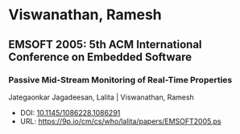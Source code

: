 # Viswanathan, Ramesh

## EMSOFT 2005: 5th ACM International Conference on Embedded Software

### Passive Mid-Stream Monitoring of Real-Time Properties
Jategaonkar Jagadeesan, Lalita | Viswanathan, Ramesh
* DOI: [10.1145/1086228.1086291](https://doi.org/10.1145/1086228.1086291)
* URL: <https://9p.io/cm/cs/who/lalita/papers/EMSOFT2005.ps>

